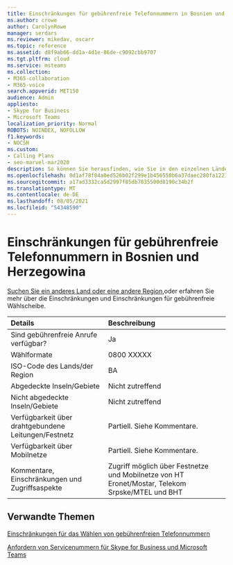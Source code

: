 ```yaml
---
title: Einschränkungen für gebührenfreie Telefonnummern in Bosnien und Herzegowina
ms.author: crowe
author: CarolynRowe
manager: serdars
ms.reviewer: mikedav, oscarr
ms.topic: reference
ms.assetid: d8f9ab66-dd1a-4d1e-86de-c9092cbb9707
ms.tgt.pltfrm: cloud
ms.service: msteams
ms.collection:
- M365-collaboration
- M365-voice
search.appverid: MET150
audience: Admin
appliesto:
- Skype for Business
- Microsoft Teams
localization_priority: Normal
ROBOTS: NOINDEX, NOFOLLOW
f1.keywords:
- NOCSH
ms.custom:
- Calling Plans
- seo-marvel-mar2020
description: So können Sie herausfinden, wie Sie in den einzelnen Ländern/Regionen gebührenfreie Nummern wählen. Nachdem Sie das Land/die Region ausgewählt haben, gelangen Sie zu einer länderspezifischen Seite mit spezifischen Details, Einschränkungen und Grenzwerten für die Verfügbarkeit gebührenfreier Dienste, auf der gebührenfreie Dienste verfügbar sind. Das Wählformat oder die Wählformate zeigt Ihnen die erforderlichen Zugriffscodes innerhalb der einzelnen Länder/Regionen zum Wählen der gebührenfreien Nummer.
ms.openlocfilehash: 0d1af78f04a0ed526b02f299e1b456550b6a37daec280fa122153229d3fcca5c
ms.sourcegitcommit: a17ad3332ca5d2997f85db7835500d8190c34b2f
ms.translationtype: MT
ms.contentlocale: de-DE
ms.lasthandoff: 08/05/2021
ms.locfileid: "54348590"
---
```

# <a name="toll-free-dialing-restrictions-in-bosnia-and-herzegovina"></a>Einschränkungen für gebührenfreie Telefonnummern in Bosnien und Herzegowina

[Suchen Sie ein anderes Land oder eine andere Region,](../toll-free-dialing-limitations-and-restrictions.md)oder erfahren Sie mehr über die Einschränkungen und Einschränkungen für gebührenfreie Wählscheibe.


|**Details**|**Beschreibung**|
|:-----|:-----|
|Sind gebührenfreie Anrufe verfügbar?  <br/> |Ja  <br/> |
|Wählformate  <br/> | 0800 XXXXX <br/> |
|ISO-Code des Lands/der Region  <br/> |BA  <br/> |
|Abgedeckte Inseln/Gebiete  <br/> |Nicht zutreffend  <br/> |
|Nicht abgedeckte Inseln/Gebiete  <br/> |Nicht zutreffend  <br/> |
|Verfügbarkeit über drahtgebundene Leitungen/Festnetz  <br/> |Partiell. Siehe Kommentare.  <br/> |
|Verfügbarkeit über Mobilnetze  <br/> |Partiell. Siehe Kommentare.  <br/> |
|Kommentare, Einschränkungen und Zugriffsaspekte  <br/> |Zugriff möglich über Festnetze und Mobilnetze von HT Eronet/Mostar, Telekom Srpske/MTEL und BHT  <br/> |
   
## <a name="related-topics"></a>Verwandte Themen
[Einschränkungen für das Wählen von gebührenfreien Telefonnummern](../toll-free-dialing-limitations-and-restrictions.md)

[Anfordern von Servicenummern für Skype for Business und Microsoft Teams](../getting-service-phone-numbers.md)

  
